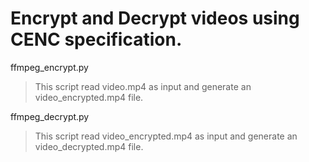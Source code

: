 
# Encrypt and Decrypt videos using CENC specification.

ffmpeg_encrypt.py
> This script read video.mp4 as input and generate an video\_encrypted.mp4 file.

ffmpeg_decrypt.py
> This script read video\_encrypted.mp4 as input and generate an video\_decrypted.mp4 file.